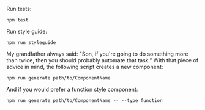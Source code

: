 Run tests:

```text
npm test
```

Run style guide:

```text
npm run styleguide
```

My grandfather always said: "Son, if you're going to do something more than twice, then you should probably automate that task." With that piece of advice in mind, the following script creates a new component:

```text
npm run generate path/to/ComponentName
```

And if you would prefer a function style component:

```text
npm run generate path/to/ComponentName -- --type function
```
